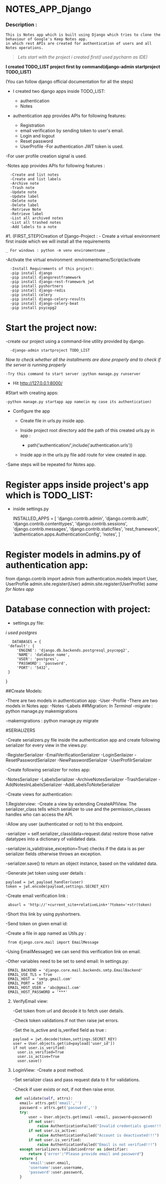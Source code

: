 # NOTES_APP_Django
### Description :

	This is Notes app which is built using Django which tries to clone the behaviour of Google's Keep Notes app.
	in which rest APIs are created for authentication of users and all Notes operations.

>_Lets start with the project i created first(I used pycharm as IDE)_

**I created TODO_LIST project first by command(django-admin startproject TODO_LIST)**

(You can follow django official documentation for all the steps)

- I created two django apps inside TODO_LIST:

   - authentication
   - Notes
 

- authentication app provides APIs for following features:

   - Registration
   - email verification by sending token to user's email.
   - Login and logout
   - Reset password
   - UserProfile
-For authentication JWT token is used.

-For user profile creation signal is used.

-Notes app provides APIs for following features :
   
      -Create and list notes
      -Create and list labels
      -Archive note
      -Trash note
      -Update note
      -Update label
      -Delete note
      -Delete label
      -Retrieve Note
      -Retrieve label
      -List all archived notes
      -List all trashed notes
      -Add labels to a note
   
 #1. (FIRST_STEP)Creation of Django-Project :
    - Create a virtual environment first inside which we will install all the requirements
    
    _ For windows : python -m venv enviromentname _

   -Activate the virtual environment :enviromentname/Script/activate
   
      -Install Requirements of this project:
      -pip install django
      -pip install djangorestframework
      -pip install django-rest-framework jwt
      -pip install pyshortners
      -pip install django-redis
      -pip install celery
      -pip install django-celery-results
      -pip install django-celery-beat
      -pip install psycopg2

# Start the project now:
   -create our project using a command-line utility provided by django.

      -django-admin startproject TODO_LIST
      
 _Now to check whether all the installments are done properly and to check if the server is running properly_
 
    -Try this command to start server :python manage.py runserver
      
 - Hit http://127.0.0.1:8000/ 
 
 #Start with creating apps:
 
    -python manage.py startapp app name(in my case its authentication)
    
 - Configure the app

   - Create file in urls.py inside app.

   - Inside project root directory add the path of this created urls.py in app :

     - path('authentication/',include('authentication.urls'))
   - Inside app in the urls.py file add route for view created in app.

-Same steps will be repeated for Notes app.

# Register apps inside project's app which is TODO_LIST:
   - inside settings.py
   
       INSTALLED_APPS = [
      'django.contrib.admin',
      'django.contrib.auth',
      'django.contrib.contenttypes',
      'django.contrib.sessions',
      'django.contrib.messages',
      'django.contrib.staticfiles',
      'rest_framework',
      'authentication.apps.AuthenticationConfig',
      'notes',
  ]

# Register models in admins.py of authentication app:
   
  from django.contrib import admin
  from authentication.models import User, UserProfile
  admin.site.register(User)
  admin.site.register(UserProfile)
 _same for Notes app_
 
# Database connection with project:

   - settings.py file:
   
   _i used postgres_
   
       DATABASES = {
     'default': {
         'ENGINE': 'django.db.backends.postgresql_psycopg2',
         'NAME': 'database name',
         'USER': 'postgres',
         'PASSWORD': 'password',
         'PORT': '5432',
     }
 }
 
 ##Create Models:
 
   -There are two models in authentication app:
      -User
      -Profile
   -There are two models in Notes app:
      -Notes
      -Labels
##Migration:
_In Terminal_
-migrate : python manage.py makemigrations

-makemigrations : python manage.py migrate
   
#SERIALIZERS

-Create serializers.py file inside the authentication app and create following serializer for every view in the views.py:

   -RegisterSerializer
   -EmailVerificationSerializer
   -LoginSerilaizer
   -ResetPasswordSerializer
   -NewPasswordSerializer
   -UserProfilrSerializer

-Create following serializer for notes app:

   -NotesSerializer
   -LabelsSerializer
   -ArchiveNotesSerializer
   -TrashSerializer
   -AddNotesInLabelsSerializer
   -AddLabelsToNoteSerializer

 -Create views for authentication:
 
 1.Registerview:
    -Create a view by extending CreateAPIView. The serializer_class tells which serializer to use and the permission_classes handles who can access the API.

   -Allow any user (authenticated or not) to hit this endpoint.

   -serializer = self.serializer_class(data=request.data) restore those native datatypes into a dictionary of validated data.

   -serializer.is_valid(raise_exception=True) checks if the data is as per serializer fields otherwise throws an exception.

   -serializer.save() to return an object instance, based on the validated data.

   -Generate jwt token using user details :

    payload = jwt_payload_handler(user)
    token = jwt.encode(payload,settings.SECRET_KEY)   
   -Create email verification link :

     absurl = 'http://'+current_site+relativeLink+'?token='+str(token)
   -Short this link by using pyshortners.

   -Send token on given email id:

   -Create a file in app named as Utils.py :

     from django.core.mail import EmailMessage
   -Using EmailMessage() we can send this verification link on email.

   -Other variables need to be set to send email: In settings.py:

     EMAIL_BACKEND = 'django.core.mail.backends.smtp.EmailBackend'
     EMAIL_USE_TLS = True
     EMAIL_HOST = 'smtp.gmail.com'
     EMAIL_PORT = 587
     EMAIL_HOST_USER = 'abc@gmail.com'
     EMAIL_HOST_PASSWORD = '***'
     
2. VerifyEmail view:

   -Get token from url and decode it to fetch user details.

   -Check token validations.If not then raise jwt errors.

   -Set the is_active and is_verified field as true :

       payload = jwt.decode(token,settings.SECRET_KEY)
       user = User.objects.get(id=payload['user_id'])
       if not user.is_verified:
         user.is_verified=True
         user.is_active=True
         user.save()
	 
3. LoginView:
   -Create a post method.

   -Set serializer class and pass request data to it for validations.

   -Check if user exists or not, if not then raise error.
   ```python
    def validate(self, attrs):
      email= attrs.get('email','')
      password = attrs.get('password','')
      try:
          user = User.objects.get(email =email, password=password)
          if not user:
              raise AuthenticationFailed("Invalid credentials given!!!")
          if not user.is_active:
              raise AuthenticationFailed("Account is deactivated!!!")
          if not user.is_verified:
              raise AuthenticationFailed("Email is not verified!!!")
      except serializers.ValidationError as identifier:
          return {'error':"Please provide email and password"}
      return {
          'email':user.email,
          'username':user.username,
          'password':user.password,
      }
    ```
    
    
      
